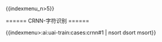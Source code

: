 {{indexmenu_n>5}}


====== CRNN-字符识别 ======

{{indexmenu>:ai:uai-train:cases:crnn#1 | nsort dsort msort}}